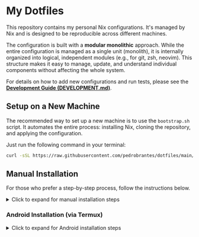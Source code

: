 # My Dotfiles

This repository contains my personal Nix configurations. It's managed by Nix and is designed to be reproducible across different machines.

The configuration is built with a **modular monolithic** approach. While the entire configuration is managed as a single unit (monolith), it is internally organized into logical, independent modules (e.g., for git, zsh, neovim). This structure makes it easy to manage, update, and understand individual components without affecting the whole system.

For details on how to add new configurations and run tests, please see the [**Development Guide (DEVELOPMENT.md)**](./DEVELOPMENT.md).

## Setup on a New Machine

The recommended way to set up a new machine is to use the `bootstrap.sh` script. It automates the entire process: installing Nix, cloning the repository, and applying the configuration.

Just run the following command in your terminal:

```sh 
curl -sSL https://raw.githubusercontent.com/pedrobrantes/dotfiles/main/bootstrap.sh | sh
```

## Manual Installation

For those who prefer a step-by-step process, follow the instructions below.

<details>
<summary>Click to expand for manual installation steps</summary>

### 1. Install Nix

First, install the Nix package manager. The multi-user installation is recommended.

```bash
sh <(curl -L https://nixos.org/nix/install) --daemon
```
After the installation, **close and reopen your terminal** to ensure the Nix environment is loaded.

### 2. Clone the Repository

Next, enter a temporary shell that contains `git` and clone the repository.

```bash
nix-shell -p git --run "git clone 'https://github.com/pedrobrantes/dotfiles.git' '${HOME}/.config/home-manager'"
cd ~/.config/home-manager
```

### 3. Configure Secrets with Bitwarden and SOPS

This configuration uses `sops-nix` to manage secrets, which are securely stored in Bitwarden.

First, get a shell with `bitwarden-cli` and log in:
```bash
nix-shell -p bitwarden-cli --run "
  bw login
  export BW_SESSION=\$(bw unlock --raw)
  mkdir -p ~/.config/sops/age
  bw get notes sops-nix_age_private.key | tee ~/.config/sops/age/keys.txt
  chmod 600 ~/.config/sops/age/keys.txt
  bw lock
"
```

### 4. Apply the Configuration

Finally, apply the configuration using Home Manager. This command needs the `flakes` experimental feature enabled for the first run.

```bash
nix-shell -p home-manager git

# For x86_64 architecture
home-manager switch --flake .#brantes-x86_64-linux --extra-experimental-features 'nix-command flakes'

# For aarch64 architecture (example)
# home-manager switch --flake .#brantes-aarch64-linux --extra-experimental-features 'nix-command flakes'
```

After the first successful run, your Nix configuration will permanently enable flakes and install Home Manager in your profile. You will no longer need the `--extra-experimental-features` flag for subsequent runs.

</details>

### Android Installation (via Termux)

<details>
<summary>Click to expand for Android installation steps</summary>

These instructions explain how to set up the environment on an Android device using Termux and a proot-distro of Ubuntu.

#### 1. Set up Ubuntu Environment

First, install `proot-distro` and use it to install and log into an Ubuntu environment.

```bash
pkg install proot-distro
proot-distro install ubuntu
proot-distro login ubuntu
```

#### 2. Create User and Set up Nix Directory

Inside the Ubuntu environment, create your user and a directory for Nix.

```bash
adduser "brantes"
su brantes
mkdir /nix
```

#### 3. Install Nix (Single-User)

Now, install Nix in single-user mode (`--no-daemon`).

```bash
sh <(curl -L https://nixos.org/nix/install) --no-daemon
```

After installing Nix, follow the manual steps to clone the repository and configure secrets. Then, proceed to the final step below.

#### 4. Apply the Configuration

Finally, apply the Home Manager configuration. Since Android devices use the `aarch64` architecture, you must use the corresponding flake target.

It is **highly recommended** to use the `-b backup` flag on the first run. This will back up any existing config files (like `.bashrc`) before Home Manager replaces them with symbolic links.

```bash
home-manager switch --flake .#brantes-aarch64-linux --extra-experimental-features 'nix-command flakes' -b backup
```

After the first successful run, you can omit the `--extra-experimental-features` and `-b backup` flags for future updates.

</details>